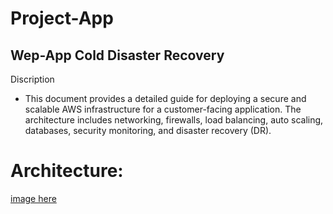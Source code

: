 # Project-App

## Wep-App Cold Disaster Recovery

Discription
- This document provides a detailed guide for deploying a secure and scalable
AWS infrastructure for a customer-facing application. The architecture
includes networking, firewalls, load balancing, auto scaling, databases,
security monitoring, and disaster recovery (DR).

# Architecture:
[image here](AboEl-Nour/Downloads/gbg)
